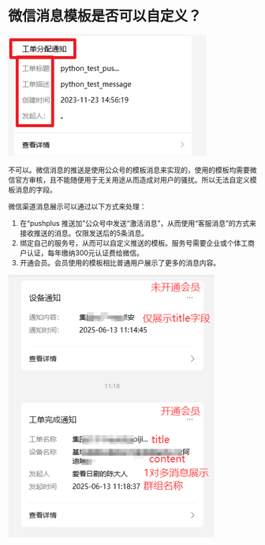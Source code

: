 # 微信消息模板是否可以自定义？

![](../images/t1.png) 

不可以。微信消息的推送是使用公众号的模板消息来实现的，使用的模板均需要微信官方审核，且不能随便用于无关用途从而造成对用户的骚扰。所以无法自定义模板消息的字段。

微信渠道消息展示可以通过以下方式来处理：
1. 在“pushplus 推送加”公众号中发送“激活消息”，从而使用“客服消息”的方式来接收推送的消息。仅限发送后的5条消息。
2. 绑定自己的服务号，从而可以自定义推送的模板。服务号需要企业或个体工商户认证，每年缴纳300元认证费给微信。
3. 开通会员。会员使用的模板相比普通用户展示了更多的消息内容。

![](../images/wxTempalte2.png) 
